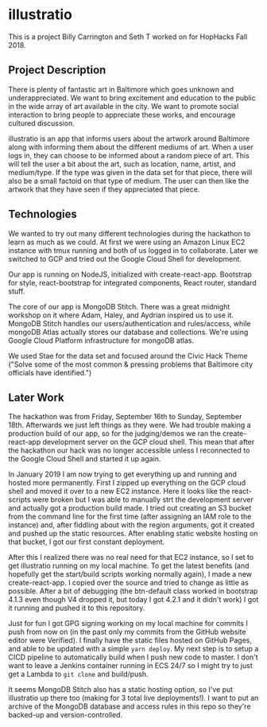 # illustratio

This is a project Billy Carrington and Seth T worked on for HopHacks Fall 2018.

## Project Description

There is plenty of fantastic art in Baltimore which goes unknown and underappreciated. We want to bring excitement and education to the public in the wide array of art available in the city. We want to promote social interaction to bring people to appreciate these works, and encourage cultured discussion.

illustratio is an app that informs users about the artwork around Baltimore along with informing them about the different mediums of art. When a user logs in, they can choose to be informed about a random piece of art. This will tell the user a bit about the art, such as location, name, artist, and medium/type. If the type was given in the data set for that piece, there will also be a small factoid on that type of medium. The user can then like the artwork that they have seen if they appreciated that piece.

## Technologies

We wanted to try out many different technologies during the hackathon to learn as much as we could. At first we were using an Amazon Linux EC2 instance with tmux running and both of us logged in to collaborate. Later we switched to GCP and tried out the Google Cloud Shell for development.

Our app is running on NodeJS, initialized with create-react-app. Bootstrap for style, react-bootstrap for integrated components, React router, standard stuff.

The core of our app is MongoDB Stitch. There was a great midnight workshop on it where Adam, Haley, and Aydrian inspired us to use it. MongoDB Stitch handles our users/authentication and rules/access, while mongoDB Atlas actually stores our database and collections. We're using Google Cloud Platform infrastructure for mongoDB atlas.

We used Stae for the data set and focused around the Civic Hack Theme ("Solve some of the most common & pressing problems that Baltimore city officials have identified.")

## Later Work 

The hackathon was from Friday, September 16th to Sunday, September 18th. Afterwards we just left things as they were. We had trouble making a production build of our app, so for the judging/demos we ran the create-react-app development server on the GCP cloud shell. This mean that after the hackathon our hack was no longer accessible unless I reconnected to the Google Cloud Shell and started it up again.

In January 2019 I am now trying to get everything up and running and hosted more permanently. First I zipped up everything on the GCP cloud shell and moved it over to a new EC2 instance. Here it looks like the react-scripts were broken but I was able to manually strt the development server and actually got a production build made. I tried out creating an S3 bucket from the command line for the first time (after assigning an IAM role to the instance) and, after fiddling about with the region arguments, got it created and pushed up the static resources. After enabling static website hosting on that bucket, I got our first constant deployment.

After this I realized there was no real need for that EC2 instance, so I set to get illustratio running on my local machine. To get the latest benefits (and hopefully get the start/build scripts working normally again), I made a new create-react-app. I copied over the source and tried to change as little as possible. After a bit of debugging (the btn-default class worked in bootstrap 4.1.3 even though V4 dropped it, but today I got 4.2.1 and it didn't work) I got it running and pushed it to this repository.

Just for fun I got GPG signing working on my local machine for commits I push from now on (in the past only my commits from the GitHub website editor were Verified). I finally have the static files hosted on GitHub Pages, and able to be updated with a simple `yarn deploy`. My next step is to setup a CICD pipeline to automatically build when I push new code to master. I don't want to leave a Jenkins container running in ECS 24/7 so I might try to just get a Lambda to `git clone` and build/push.

It seems MongoDB Stitch also has a static hosting option, so I've put illustratio up there too (making for 3 total live deployments!). I want to put an archive of the MongoDB database and access rules in this repo so they're backed-up and version-controlled.